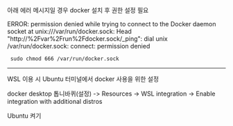 
아래 에러 메시지일 경우 docker 설치 후 권한 설정 필요

ERROR: permission denied while trying to connect to the Docker daemon socket at unix:///var/run/docker.sock: Head "http://%2Fvar%2Frun%2Fdocker.sock/_ping": dial unix /var/run/docker.sock: connect: permission denied   


``` shell
 sudo chmod 666 /var/run/docker.sock
```

---

WSL 이용 시 Ubuntu 터미널에서 docker 사용을 위한 설정

docker desktop 톱니바퀴(설정)
-> Resources -> WSL integration -> Enable integration with additional distros 

Ubuntu 켜기